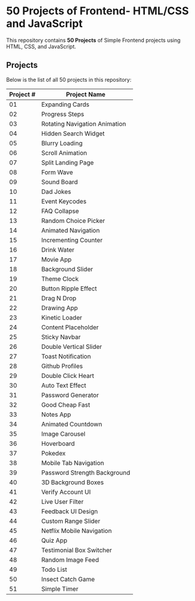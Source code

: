 # 50 Projects of Frontend- HTML/CSS and JavaScript

This repository contains  **50 Projects** of Simple Frontend projects using HTML, CSS, and JavaScript.
## Projects

Below is the list of all 50 projects in this repository:

| Project # | Project Name |
|-----------|--------------|
| 01 | Expanding Cards |
| 02 | Progress Steps |
| 03 | Rotating Navigation Animation |
| 04 | Hidden Search Widget |
| 05 | Blurry Loading |
| 06 | Scroll Animation |
| 07 | Split Landing Page |
| 08 | Form Wave |
| 09 | Sound Board |
| 10 | Dad Jokes |
| 11 | Event Keycodes |
| 12 | FAQ Collapse |
| 13 | Random Choice Picker |
| 14 | Animated Navigation |
| 15 | Incrementing Counter |
| 16 | Drink Water |
| 17 | Movie App |
| 18 | Background Slider |
| 19 | Theme Clock |
| 20 | Button Ripple Effect |
| 21 | Drag N Drop |
| 22 | Drawing App |
| 23 | Kinetic Loader |
| 24 | Content Placeholder |
| 25 | Sticky Navbar |
| 26 | Double Vertical Slider |
| 27 | Toast Notification |
| 28 | Github Profiles |
| 29 | Double Click Heart |
| 30 | Auto Text Effect |
| 31 | Password Generator |
| 32 | Good Cheap Fast |
| 33 | Notes App |
| 34 | Animated Countdown |
| 35 | Image Carousel |
| 36 | Hoverboard |
| 37 | Pokedex |
| 38 | Mobile Tab Navigation |
| 39 | Password Strength Background |
| 40 | 3D Background Boxes |
| 41 | Verify Account UI |
| 42 | Live User Filter |
| 43 | Feedback UI Design |
| 44 | Custom Range Slider |
| 45 | Netflix Mobile Navigation |
| 46 | Quiz App |
| 47 | Testimonial Box Switcher |
| 48 | Random Image Feed |
| 49 | Todo List |
| 50 | Insect Catch Game |
| 51 | Simple Timer |
